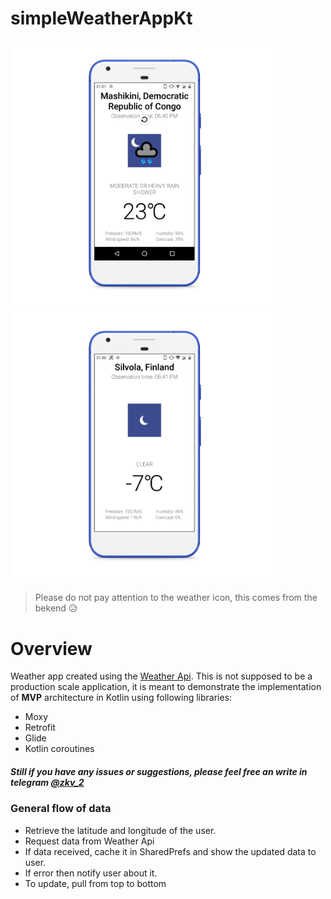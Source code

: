 # simpleWeatherAppKt


<img src="https://github.com/IllidanStormrage1/simpleWeatherAppKt/blob/master/Screenshots/photo_2020-02-04_21-51-47_pixel_really_blue_portrait.png" width="430"/> <img src="https://github.com/IllidanStormrage1/simpleWeatherAppKt/blob/master/Screenshots/photo_3_pixel_really_blue_portrait.png" width="430"/> 

> Please do not pay attention to the weather icon, this comes from the bekend 😥

# Overview
Weather app created using the [Weather Api](https://weatherstack.com/quickstart).
This is not supposed to be a production scale application, it is meant to demonstrate the implementation of **MVP** architecture in Kotlin using following libraries:
* Moxy
* Retrofit
* Glide
* Kotlin coroutines

##### Still if you have any issues or suggestions, please feel free an write in telegram [@zkv_2](https://t.me/zkv_2)

### General flow of data
* Retrieve the latitude and longitude of the user.
* Request data from Weather Api
* If data received, cache it in SharedPrefs and show the updated data to user.
* If error then notify user about it.
* To update, pull from top to bottom
